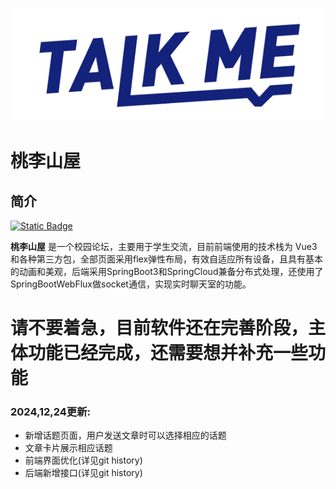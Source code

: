 ![talk me](./public/talk-me.png)

# 桃李山屋

## 简介

[![Static Badge](https://img.shields.io/badge/license-MIT-bule)](./LICENSE)

**桃李山屋**  是一个校园论坛，主要用于学生交流，目前前端使用的技术栈为
Vue3和各种第三方包，全部页面采用flex弹性布局，有效自适应所有设备，且具有基本的动画和美观，后端采用SpringBoot3和SpringCloud兼备分布式处理，还使用了SpringBootWebFlux做socket通信，实现实时聊天室的功能。

# 请不要着急，目前软件还在完善阶段，主体功能已经完成，还需要想并补充一些功能

### 2024,12,24更新: ###

- 新增话题页面，用户发送文章时可以选择相应的话题
- 文章卡片展示相应话题
- 前端界面优化(详见git history)
- 后端新增接口(详见git history)



 
